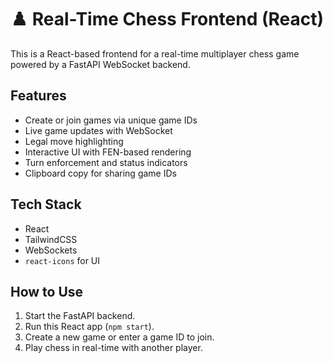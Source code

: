 # ♟️ Real-Time Chess Frontend (React)

This is a React-based frontend for a real-time multiplayer chess game powered by a FastAPI WebSocket backend.

## Features
- Create or join games via unique game IDs
- Live game updates with WebSocket
- Legal move highlighting
- Interactive UI with FEN-based rendering
- Turn enforcement and status indicators
- Clipboard copy for sharing game IDs

## Tech Stack
- React
- TailwindCSS
- WebSockets
- `react-icons` for UI

## How to Use
1. Start the FastAPI backend.
2. Run this React app (`npm start`).
3. Create a new game or enter a game ID to join.
4. Play chess in real-time with another player.

